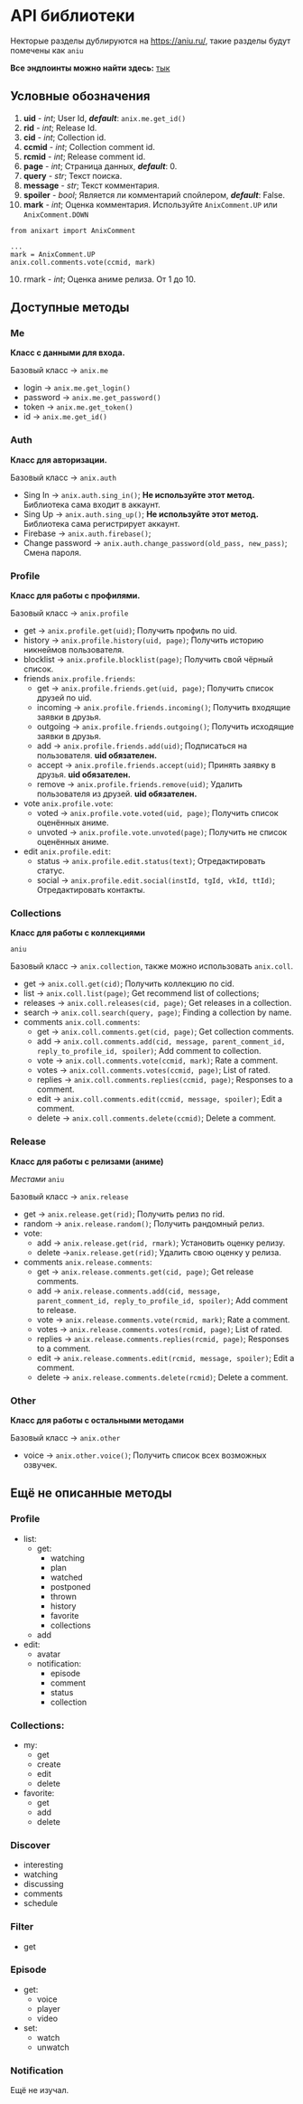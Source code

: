 # API библиотеки

Некторые разделы дублируются на https://aniu.ru/, такие разделы будут помечены как `aniu`

**Все эндпоинты можно найти здесь:** [тык](https://github.com/SantaSpeen/anixart/blob/master/anixart/methods.py "тык")

## **Условные обозначения**
1. **uid** - _int_; User Id, _**default**_: `anix.me.get_id()`
2. **rid** - _int_; Release Id.
3. **cid** - _int_; Collection id.
4. **ccmid** - _int_; Collection comment id.
4. **rcmid** - _int_; Release comment id.
5. **page** - _int_; Страница данных, **_default_**: 0.
6. **query** - _str_; Текст поиска.
7. **message** - _str_; Текст комментария.
8. **spoiler** - _bool_; Является ли комментарий спойлером, **_default_**: False.
9. **mark** - _int_; Оценка комментария. Используйте `AnixComment.UP` или `AnixComment.DOWN`
```
from anixart import AnixComment

...
mark = AnixComment.UP
anix.coll.comments.vote(ccmid, mark)
```
10. rmark - _int_; Оценка аниме релиза. От 1 до 10.
## **Доступные методы**

### Me
**Класс с данными для входа.** 

Базовый класс -> `anix.me`

* login -> `anix.me.get_login()`
* password -> `anix.me.get_password()`
* token -> `anix.me.get_token()`
* id -> `anix.me.get_id()`

### Auth
**Класс для авторизации.** 

Базовый класс -> `anix.auth`

- Sing In -> `anix.auth.sing_in()`; **Не используйте этот метод.** Библиотека сама входит в аккаунт.
- Sing Up -> `anix.auth.sing_up()`; **Не используйте этот метод.** Библиотека сама регистрирует аккаунт.
- Firebase -> `anix.auth.firebase()`; 
- Change password -> `anix.auth.change_password(old_pass, new_pass)`; Смена пароля.

### Profile
**Класс для работы с профилями.** 

Базовый класс -> `anix.profile`

- get -> `anix.profile.get(uid)`; Получить профиль по uid.
- history -> `anix.profile.history(uid, page)`; Получить историю никнеймов пользователя.
- blocklist  -> `anix.profile.blocklist(page)`; Получить свой чёрный список.
- friends `anix.profile.friends`: 
  * get -> `anix.profile.friends.get(uid, page)`; Получить список друзей по uid.
  * incoming -> `anix.profile.friends.incoming()`; Получить входящие заявки в друзья.
  * outgoing -> `anix.profile.friends.outgoing()`; Получить исходящие заявки в друзья.
  * add -> `anix.profile.friends.add(uid)`; Подписаться на пользователя. **uid обязателен.** 
  * accept -> `anix.profile.friends.accept(uid)`; Принять заявку в друзья. **uid обязателен.**
  * remove -> `anix.profile.friends.remove(uid)`; Удалить пользователя из друзей. **uid обязателен.**
- vote `anix.profile.vote`: 
  * voted -> `anix.profile.vote.voted(uid, page)`; Получить список оценённых аниме. 
  * unvoted -> `anix.profile.vote.unvoted(page)`; Получить не список оценённых аниме. 
- edit `anix.profile.edit`: 
  * status -> `anix.profile.edit.status(text)`; Отредактировать статус.
  * social -> `anix.profile.edit.social(instId, tgId, vkId, ttId)`; Отредактировать контакты.

### Collections
**Класс для работы с коллекциями** 

`aniu`

Базовый класс -> `anix.collection`, также можно использовать `anix.coll`.

- get -> `anix.coll.get(cid)`; Получить коллекцию по cid.
- list -> `anix.coll.list(page)`; Get recommend list of collections;
- releases -> `anix.coll.releases(cid, page)`; Get releases in a collection.
- search -> `anix.coll.search(query, page)`; Finding a collection by name.
- comments `anix.coll.comments`:
  * get -> `anix.coll.comments.get(cid, page)`; Get collection comments.
  * add -> `anix.coll.comments.add(cid, message, parent_comment_id, reply_to_profile_id, spoiler)`; Add comment to collection.
  * vote -> `anix.coll.comments.vote(ccmid, mark)`; Rate a comment.
  * votes -> `anix.coll.comments.votes(ccmid, page)`; List of rated.
  * replies -> `anix.coll.comments.replies(ccmid, page)`; Responses to a comment.
  * edit -> `anix.coll.comments.edit(ccmid, message, spoiler)`; Edit a comment.
  * delete -> `anix.coll.comments.delete(ccmid)`; Delete a comment.
  
  
### Release
**Класс для работы с релизами (аниме)**

_Местами_ `aniu` 

Базовый класс -> `anix.release`

- get -> `anix.release.get(rid)`; Получить релиз по rid.
- random -> `anix.release.random()`; Получить рандомный релиз.
- vote:
    * add -> `anix.release.get(rid, rmark)`; Установить оценку релизу.
    * delete ->`anix.release.get(rid)`; Удалить свою оценку у релиза.
- comments `anix.release.comments`:
  * get -> `anix.release.comments.get(cid, page)`; Get release comments.
  * add -> `anix.release.comments.add(cid, message, parent_comment_id, reply_to_profile_id, spoiler)`; Add comment to release.
  * vote -> `anix.release.comments.vote(rcmid, mark)`; Rate a comment.
  * votes -> `anix.release.comments.votes(rcmid, page)`; List of rated.
  * replies -> `anix.release.comments.replies(rcmid, page)`; Responses to a comment.
  * edit -> `anix.release.comments.edit(rcmid, message, spoiler)`; Edit a comment.
  * delete -> `anix.release.comments.delete(rcmid)`; Delete a comment.

### Other
**Класс для работы с остальными методами** 

Базовый класс -> `anix.other`

- voice -> `anix.other.voice()`; Получить список всех возможных озвучек.

## **Ещё не описанные методы**

### Profile
- list:
  * get:
    - watching
    - plan
    - watched
    - postponed
    - thrown
    - history
    - favorite 
    - collections
  * add
- edit:
    * avatar
    * notification:
        - episode
        - comment
        - status
        - collection

### Collections:
- my:
  * get
  * create
  * edit
  * delete
- favorite:
    * get
    * add
    * delete

### Discover
- interesting
- watching
- discussing
- comments
- schedule

### Filter
- get

### Episode
- get: 
  - voice
  - player
  - video
- set:
    - watch
    - unwatch
    
### Notification
Ещё не изучал.
